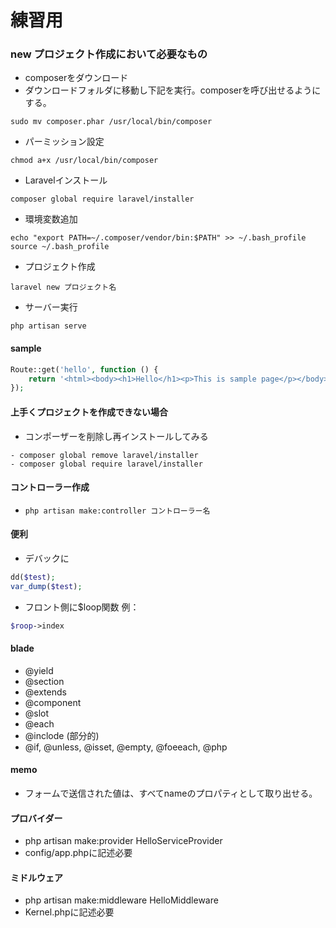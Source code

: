 # 練習用

### new プロジェクト作成において必要なもの
- composerをダウンロード
- ダウンロードフォルダに移動し下記を実行。composerを呼び出せるようにする。
```
sudo mv composer.phar /usr/local/bin/composer
```
- パーミッション設定
```
chmod a+x /usr/local/bin/composer
```
- Laravelインストール
```
composer global require laravel/installer
```
- 環境変数追加
```
echo "export PATH=~/.composer/vendor/bin:$PATH" >> ~/.bash_profile source ~/.bash_profile
```
- プロジェクト作成
```
laravel new プロジェクト名
```
- サーバー実行
```
php artisan serve
```

#### sample
```php
Route::get('hello', function () {
    return '<html><body><h1>Hello</h1><p>This is sample page</p></body></html>';
});
```

#### 上手くプロジェクトを作成できない場合
- コンポーザーを削除し再インストールしてみる
```
- composer global remove laravel/installer
- composer global require laravel/installer

```

#### コントローラー作成
- `php artisan make:controller コントローラー名`


#### 便利
- デバックに
```php
dd($test);
var_dump($test);
```
- フロント側に$loop関数
例：
```php
$roop->index
```


#### blade
- @yield
- @section
- @extends
- @component
- @slot
- @each
- @inclode (部分的)
- @if, @unless, @isset, @empty, @foeeach, @php

#### memo
- フォームで送信された値は、すべてnameのプロパティとして取り出せる。

#### プロバイダー
- php artisan make:provider HelloServiceProvider
- config/app.phpに記述必要

#### ミドルウェア
- php artisan make:middleware HelloMiddleware
- Kernel.phpに記述必要